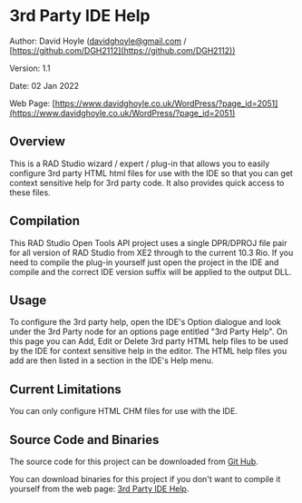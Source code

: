 # 3rd Party IDE Help

Author:   David Hoyle (davidghoyle@gmail.com / [https://github.com/DGH2112](https://github.com/DGH2112))

Version:  1.1

Date:     02 Jan 2022

Web Page: [https://www.davidghoyle.co.uk/WordPress/?page_id=2051](https://www.davidghoyle.co.uk/WordPress/?page_id=2051)

## Overview

This is a RAD Studio wizard / expert / plug-in that allows you to easily configure 3rd party HTML html files for use with the IDE so that you can get context sensitive help for 3rd party code. It also provides quick access to these files.

## Compilation

This RAD Studio Open Tools API project uses a single DPR/DPROJ file pair for all version of RAD Studio from XE2 through to the current 10.3 Rio. If you need to compile the plug-in yourself just open the project in the IDE and compile and the correct IDE version suffix will be applied to the output DLL.

## Usage

To configure the 3rd party help, open the IDE's Option dialogue and look under the 3rd Party node for an options page entitled "3rd Party Help". On this page you can Add, Edit or Delete 3rd party HTML help files to be used by the IDE for context sensitive help in the editor. The HTML help files you add are then listed in a section in the IDE's Help menu.

## Current Limitations

You can only configure HTML CHM files for use with the IDE.

## Source Code and Binaries

The source code for this project can be downloaded from [Git Hub](https://github.com/DGH2112/3rd-Party-IDE-Help).

You can download binaries for this project if you don't want to compile it yourself from the web page: [3rd Party IDE Help](https://www.davidghoyle.co.uk/WordPress/?page_id=2051).
